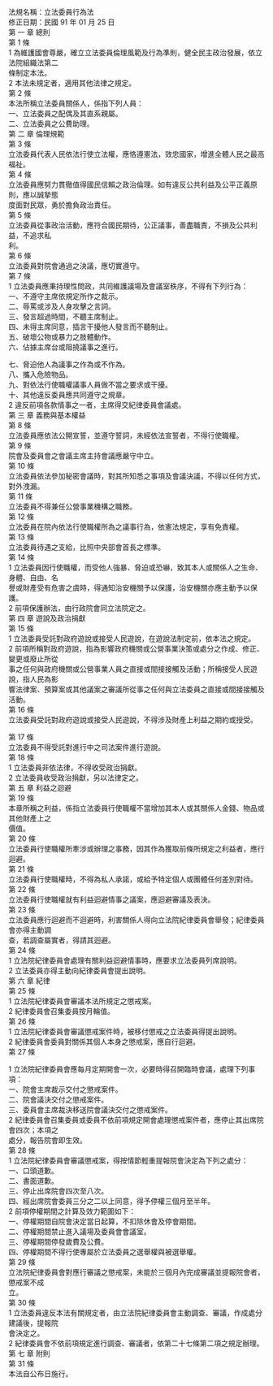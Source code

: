 法規名稱：立法委員行為法  
修正日期：民國 91 年 01 月 25 日  
第 一 章 總則  
第 1 條  
1 為維護國會尊嚴，確立立法委員倫理風範及行為準則，健全民主政治發展，依立法院組織法第二  
條制定本法。  
2 本法未規定者，適用其他法律之規定。  
第 2 條  
本法所稱立法委員關係人，係指下列人員：  
一、立法委員之配偶及其直系親屬。  
二、立法委員之公費助理。  
第 二 章 倫理規範  
第 3 條  
立法委員代表人民依法行使立法權，應恪遵憲法，效忠國家，增進全體人民之最高福祉。  
第 4 條  
立法委員應努力貫徹值得國民信賴之政治倫理。如有違反公共利益及公平正義原則，應以誠摯態  
度面對民眾，勇於擔負政治責任。  
第 5 條  
立法委員從事政治活動，應符合國民期待，公正議事，善盡職責，不損及公共利益，不追求私  
利。  
第 6 條  
立法委員對院會通過之決議，應切實遵守。  
第 7 條  
1 立法委員應秉持理性問政，共同維護議場及會議室秩序，不得有下列行為：  
一、不遵守主席依規定所作之裁示。  
二、辱罵或涉及人身攻擊之言詞。  
三、發言超過時間，不聽主席制止。  
四、未得主席同意，插言干擾他人發言而不聽制止。  
五、破壞公物或暴力之肢體動作。  
六、佔據主席台或阻撓議事之進行。  


七、脅迫他人為議事之作為或不作為。  
八、攜入危險物品。  
九、對依法行使職權議事人員做不當之要求或干擾。  
十、其他違反委員應共同遵守之規章。  
2 違反前項各款情事之一者，主席得交紀律委員會議處。  
第 三 章 義務與基本權益  
第 8 條  
立法委員應依法公開宣誓，並遵守誓詞，未經依法宣誓者，不得行使職權。  
第 9 條  
院會及委員會之會議主席主持會議應嚴守中立。  
第 10 條  
立法委員依法參加秘密會議時，對其所知悉之事項及會議決議，不得以任何方式，對外洩漏。  
第 11 條  
立法委員不得兼任公營事業機構之職務。  
第 12 條  
立法委員在院內依法行使職權所為之議事行為，依憲法規定，享有免責權。  
第 13 條  
立法委員待遇之支給，比照中央部會首長之標準。  
第 14 條  
1 立法委員因行使職權，而受他人強暴、脅迫或恐嚇，致其本人或關係人之生命、身體、自由、名  
譽或財產受有危害之虞時，得通知治安機關予以保護，治安機關亦應主動予以保護。  
2 前項保護辦法，由行政院會同立法院定之。  
第 四 章 遊說及政治捐獻  
第 15 條  
1 立法委員受託對政府遊說或接受人民遊說，在遊說法制定前，依本法之規定。  
2 前項所稱對政府遊說，指為影響政府機關或公營事業決策或處分之作成、修正、變更或廢止所從  
事之任何與政府機關或公營事業人員之直接或間接接觸及活動；所稱接受人民遊說，指人民為影  
響法律案、預算案或其他議案之審議所從事之任何與立法委員之直接或間接接觸及活動。  
第 16 條  
立法委員受託對政府遊說或接受人民遊說，不得涉及財產上利益之期約或授受。  


第 17 條  
立法委員不得受託對進行中之司法案件進行遊說。  
第 18 條  
1 立法委員非依法律，不得收受政治捐獻。  
2 立法委員收受政治捐獻，另以法律定之。  
第 五 章 利益之迴避  
第 19 條  
本章所稱之利益，係指立法委員行使職權不當增加其本人或其關係人金錢、物品或其他財產上之  
價值。  
第 20 條  
立法委員行使職權所牽涉或辦理之事務，因其作為獲取前條所規定之利益者，應行迴避。  
第 21 條  
立法委員行使職權時，不得為私人承諾，或給予特定個人或團體任何差別對待。  
第 22 條  
立法委員行使職權就有利益迴避情事之議案，應迴避審議及表決。  
第 23 條  
立法委員應行迴避而不迴避時，利害關係人得向立法院紀律委員會舉發；紀律委員會亦得主動調  
查，若調查屬實者，得請其迴避。  
第 24 條  
1 立法院紀律委員會處理有關利益迴避情事時，應要求立法委員列席說明。  
2 立法委員亦得主動向紀律委員會提出說明。  
第 六 章 紀律  
第 25 條  
1 立法院紀律委員會審議本法所規定之懲戒案。  
2 紀律委員會召集委員按月輪值。  
第 26 條  
1 立法院紀律委員會審議懲戒案件時，被移付懲戒之立法委員得提出說明。  
2 紀律委員會委員對關係其個人本身之懲戒案，應自行迴避。  
第 27 條  


1 立法院紀律委員會應每月定期開會一次，必要時得召開臨時會議，處理下列事項：  
一、院會主席裁示交付之懲戒案件。  
二、院會議決交付之懲戒案件。  
三、委員會主席裁決移送院會議決交付之懲戒案件。  
2 紀律委員會召集委員或委員不依前項規定開會處理懲戒案件者，應停止其出席院會四次；本項之  
處分，報告院會即生效。  
第 28 條  
1 立法院紀律委員會審議懲戒案，得按情節輕重提報院會決定為下列之處分：  
一、口頭道歉。  
二、書面道歉。  
三、停止出席院會四次至八次。  
四、經出席院會委員三分之二以上同意，得予停權三個月至半年。  
2 前項停權期間之計算及效力範圍如下：  
一、停權期間自院會決定當日起算，不扣除休會及停會期間。  
二、停權期間禁止進入議場及委員會會議室。  
三、停權期間停發歲費及公費。  
四、停權期間不得行使專屬於立法委員之選舉權與被選舉權。  
第 29 條  
立法院紀律委員會對應行審議之懲戒案，未能於三個月內完成審議並提報院會者，懲戒案不成  
立。  
第 30 條  
1 立法委員違反本法有關規定者，由立法院紀律委員會主動調查、審議，作成處分建議後，提報院  
會決定之。  
2 紀律委員會不依前項規定進行調查、審議者，依第二十七條第二項之規定辦理。  
第 七 章 附則  
第 31 條  
本法自公布日施行。  


